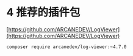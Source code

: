# 4 推荐的插件包

[https://github.com/ARCANEDEV/LogViewer](https://github.com/ARCANEDEV/LogViewer)

```
composer require arcanedev/log-viewer:~4.7.0
```



